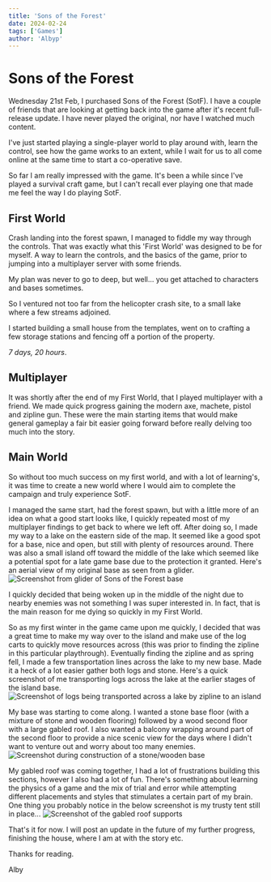 ```yaml
---
title: 'Sons of the Forest'
date: 2024-02-24
tags: ['Games']
author: 'Albyp'
---
```


# Sons of the Forest

Wednesday 21st Feb, I purchased Sons of the Forest (SotF). I have a couple of friends that are looking at getting back into the game after it's recent full-release update.
I have never played the original, nor have I watched much content.

I've just started playing a single-player world to play around with, learn the control, see how the game works to an extent, while I wait for us to all come online at the same time to start a co-operative save.

So far I am really impressed with the game. It's been a while since I've played a survival craft game, but I can't recall ever playing one that made me feel the way I do playing SotF.

## First World

Crash landing into the forest spawn, I managed to fiddle my way through the controls. That was exactly what this 'First World' was designed to be for myself.
A way to learn the controls, and the basics of the game, prior to jumping into a multiplayer server with some friends.

My plan was never to go to deep, but well... you get attached to characters and bases sometimes.

So I ventured not too far from the helicopter crash site, to a small lake where a few streams adjoined.

I started building a small house from the templates, went on to crafting a few storage stations and fencing off a portion of the property.

*7 days, 20 hours*. 

## Multiplayer

It was shortly after the end of my First World, that I played multiplayer with a friend. We made quick progress gaining the modern axe, machete, pistol and zipline gun.
These were the main starting items that would make general gameplay a fair bit easier going forward before really delving too much into the story.

## Main World

So without too much success on my first world, and with a lot of learning's, it was time to create a new world where I would aim to complete the campaign and truly experience SotF.


I managed the same start, had the forest spawn, but with a little more of an idea on what a good start looks like, I quickly repeated most of my multiplayer findings to get back to where we left off. After doing so, I made my way to a lake on the eastern side of the map.
It seemed like a good spot for a base, nice and open, but still with plenty of resources around. There was also a small island off toward the middle of the lake which seemed like a potential spot for a late game base due to the protection it granted.
Here's an aerial view of my original base as seen from a glider.
![Screenshot from glider of Sons of the Forest base](/images/2024-02-24_sotf_1.jpg)

I quickly decided that being woken up in the middle of the night due to nearby enemies was not something I was super interested in.
In fact, that is the main reason for me dying so quickly in my First World.

So as my first winter in the game came upon me quickly, I decided that was a great time to make my way over to the island and make use of the log carts to quickly move resources across (this was prior to finding the zipline in this particular playthrough).
Eventually finding the zipline and as spring fell, I made a few transportation lines across the lake to my new base.
Made it a heck of a lot easier gather both logs and stone.
Here's a quick screenshot of me transporting logs across the lake at the earlier stages of the island base.
![Screenshot of logs being transported across a lake by zipline to an island](/images/2024-02-24_sotf_2.jpg)

My base was starting to come along. I wanted a stone base floor (with a mixture of stone and wooden flooring) followed by a wood second floor with a large gabled roof.
I also wanted a balcony wrapping around part of the second floor to provide a nice scenic view for the days where I didn't want to venture out and worry about too many enemies.
![Screenshot during construction of a stone/wooden base](/images/2024-02-24_sotf_3.jpg)

My gabled roof was coming together, I had a lot of frustrations building this sections, however I also had a lot of fun. There's something about learning the physics of a game and the mix of trial and error while attempting different placements and styles that stimulates a certain part of my brain.
One thing you probably notice in the below screenshot is my trusty tent still in place...
![Screenshot of the gabled roof supports](/images/2024-02-24_sotf_3.jpg)

That's it for now. I will post an update in the future of my further progress, finishing the house, where I am at with the story etc.

Thanks for reading.

Alby
